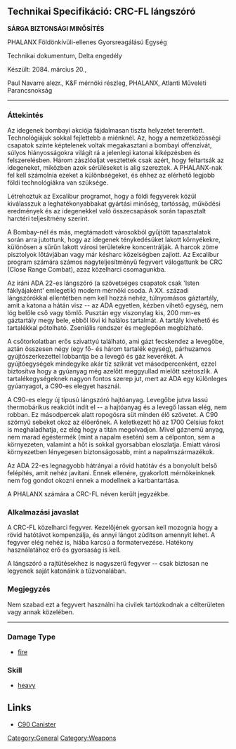 ## Technikai Specifikáció: CRC-FL lángszóró

**SÁRGA BIZTONSÁGI MINŐSÍTÉS**

PHALANX Földönkívüli-ellenes Gyorsreagálású Egység

Technikai dokumentum, Delta engedély

Készült: 2084. március 20.,

Paul Navarre alezr., K&F mérnöki részleg, PHALANX, Atlanti Műveleti
Parancsnokság

------------------------------------------------------------------------

### Áttekintés

Az idegenek bombayi akciója fájdalmasan tiszta helyzetet teremtett.
Technológiájuk sokkal fejlettebb a miénknél. Az, hogy a nemzetközösségi
csapatok szinte képtelenek voltak megakasztani a bombayi offenzívát,
súlyos hiányosságokra világít rá a jelenlegi katonai kiképzésben és
felszerelésben. Három zászlóaljat vesztettek csak azért, hogy feltartsák
az idegeneket, miközben azok sérüléseket is alig szereztek. A
PHALANX-nak fel kell számolnia ezeket a különbségeket, és ehhez az
elérhető legjobb földi technológiákra van szüksége.

Létrehoztuk az Excalibur programot, hogy a földi fegyverek közül
kiválasszuk a leghatékonyabbakat gyártási minőség, tartósság, működési
eredmények és az idegenekkel való összecsapások során tapasztalt
harctéri teljesítmény szerint.

A Bombay-nél és más, megtámadott városokból gyűjtött tapasztalatok során
arra jutottunk, hogy az idegenek ténykedésüket lakott környékekre,
különösen a sűrűn lakott városi területekre koncentrálják. A harcok zöme
pisztolyok lőtávjában vagy már késharc közelségben zajlott. Az Excalibur
program számára számos nagyteljesítményű fegyvert válogattunk be CRC
(Close Range Combat), azaz közelharci csomagunkba.

Az iráni ADA 22-es lángszóró (a szövetséges csapatok csak 'Isten
fáklyájaként' emlegetik) modern mérnöki csoda. A XX. századi
lángszórókkal ellentétben nem kell hozzá nehéz, túlnyomásos gáztartály,
amit a katona a hátán visz -- az ADA egyetlen, kézben vihető egység, nem
lóg belőle cső vagy tömlő. Pusztán egy viszonylag kis, 200 mm-es
gáztartály megy bele, ebből lövi ki halálos tartalmát. A tartály
kivehető és tartalékkal pótolható. Zseniális rendszer és meglepően
megbízható.

A csőtorkolatban erős szivattyú található, ami gázt fecskendez a
levegőbe, aztán összesen négy (egy fő- és három tartalék egység),
párhuzamos gyújtószerkezettel lobbantja be a levegő és gáz keverékét. A
gyújtóegységek mindegyike akár tíz szikrát vet másodpercenként, ezzel
biztosítva hogy a gyúanyag még azelőtt meggyullad mielőtt szétoszlik. A
tartalékegységeknek nagyon fontos szerep jut, mert az ADA egy különleges
gyúanyagot, a C90-es elegyet használ.

A C90-es elegy új típusú lángszóró hajtóanyag. Levegőbe jutva lassú
thermobárikus reakciót indít el -- a hajtóanyag és a levegő lassan elég,
nem robban. Ez másodpercek alatt ropogósra süt minden élő szövetet. A
C90 szörnyű sebeket okoz az élőerőnek. A keletkezett hő az 1700 Celsius
fokot is meghaladhatja, ez elég hogy a titán megolvadjon. Mivel gáznemű
anyag, nem marad égéstermék (mint a napalm esetén) sem a célponton, sem
a környezeten, valamint a hőt is sokkal gyorsabban eloszlatja. Emiatt
városi környezetben lényegesen biztonságosabb, mint a napalmszármazékok.

Az ADA 22-es legnagyobb hátrányai a rövid hatótáv és a bonyolult belső
felépítés, amit nehéz javítani. Ennek ellenére, gyakorlott mérnökeinknek
nem fog gondot okozni ennek a modellnek a karbantartása.

A PHALANX számára a CRC-FL néven került jegyzékbe.

### Alkalmazási javaslat

A CRC-FL közelharci fegyver. Kezelőjének gyorsan kell mozognia hogy a
rövid hatótávot kompenzálja, és annyi lángot zúdítson amennyit lehet. A
fegyver elég nehéz is, hiába karcsú a formatervezése. Hatékony
használatához erő és gyorsaság is kell.

A lángszóró a rajtütésekhez is nagyszerű fegyver -- csak biztosan ne
legyenek saját katonáink a tűzvonalában.

### Megjegyzés

Nem szabad ezt a fegyvert használni ha civilek tartózkodnak a
célterületen vagy annak közelében.

------------------------------------------------------------------------

### Damage Type

- [fire](Damage/fire "wikilink")

### Skill

- [heavy](Skills/heavy "wikilink")

## Links

- [C90 Canister](Equipment/Ammunition/C90_Canister "wikilink")

[Category:General](Category:General "wikilink")
[Category:Weapons](Category:Weapons "wikilink")